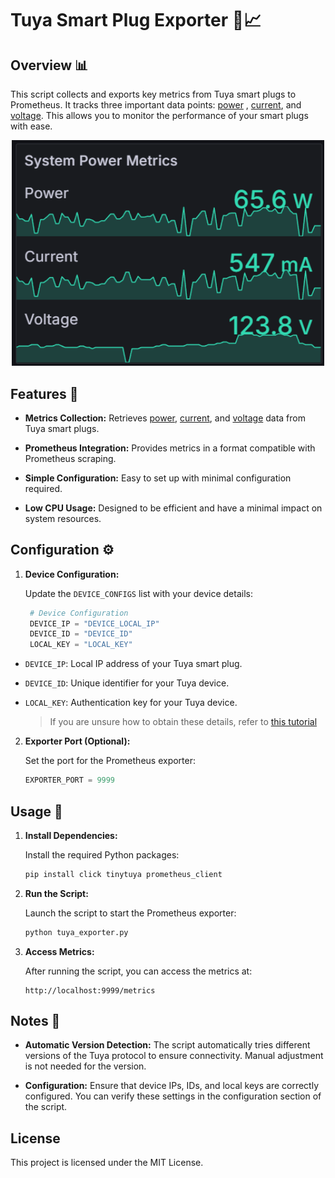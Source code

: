 # Tuya Smart Plug Exporter 🔌📈

## Overview 📊

This script collects and exports key metrics from Tuya smart plugs to Prometheus. It tracks three important data points: <ins>power</ins> , <ins>current</ins>, and <ins>voltage</ins>. This allows you to monitor the performance of your smart plugs with ease.

<div align="center">
   <img src="graphic.png" alt="Graphic" width="500"/>
</div>

## Features 🌟

- **Metrics Collection:** Retrieves <ins>power</ins>, <ins>current</ins>, and <ins>voltage</ins> data from Tuya smart plugs.
  
- **Prometheus Integration:** Provides metrics in a format compatible with Prometheus scraping.
  
- **Simple Configuration:** Easy to set up with minimal configuration required.
  
- **Low CPU Usage:** Designed to be efficient and have a minimal impact on system resources.

## Configuration ⚙️

1. **Device Configuration:**

   Update the `DEVICE_CONFIGS` list with your device details:

   ```python
    # Device Configuration
    DEVICE_IP = "DEVICE_LOCAL_IP"
    DEVICE_ID = "DEVICE_ID"
    LOCAL_KEY = "LOCAL_KEY"
   ```

- `DEVICE_IP`: Local IP address of your Tuya smart plug.
- `DEVICE_ID`: Unique identifier for your Tuya device.
- `LOCAL_KEY`: Authentication key for your Tuya device.

  > If you are unsure how to obtain these details, refer to [this tutorial](https://www.youtube.com/watch?v=Q1ZShFJDvE0)

2. **Exporter Port (Optional):**

   Set the port for the Prometheus exporter:

   ```python
   EXPORTER_PORT = 9999
   ```

## Usage 🚀

1. **Install Dependencies:**

   Install the required Python packages:

   ```sh
   pip install click tinytuya prometheus_client
   ```

2. **Run the Script:**

   Launch the script to start the Prometheus exporter:

   ```sh
   python tuya_exporter.py
   ```

3. **Access Metrics:**

   After running the script, you can access the metrics at:
    
     ```init
     http://localhost:9999/metrics
     ```

## Notes 📝

- **Automatic Version Detection:** The script automatically tries different versions of the Tuya protocol to ensure connectivity. Manual adjustment is not needed for the version.
  
- **Configuration:** Ensure that device IPs, IDs, and local keys are correctly configured. You can verify these settings in the configuration section of the script.

## License
This project is licensed under the MIT License.





